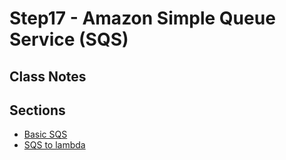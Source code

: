 # Step17 - Amazon Simple Queue Service (SQS)

## Class Notes

## Sections

- [Basic SQS](./step0_basic_example)
- [SQS to lambda](./step1_sqs_to_lambda)
